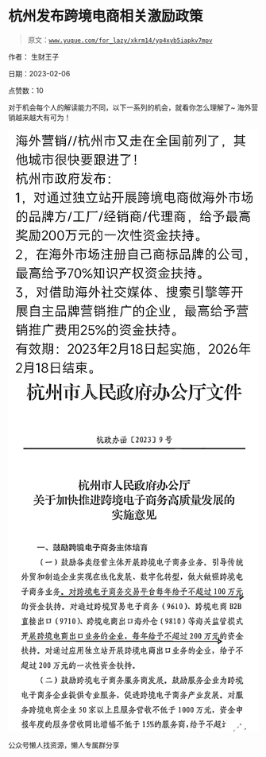 # 杭州发布跨境电商相关激励政策

> 原文：[`www.yuque.com/for_lazy/xkrm14/yp4xyb5iapkv7mpv`](https://www.yuque.com/for_lazy/xkrm14/yp4xyb5iapkv7mpv)



作者： 生财王子



日期：2023-02-06



点赞数：10

<ne-hole id="u4027b963" data-lake-id="u4027b963"><ne-card data-card-name="hr" data-card-type="block" id="aqmhr" data-event-boundary="card">

对于机会每个人的解读能力不同，以下一系列的机会，就看你怎么理解了~ 海外营销越来越大有可为！



<ne-card data-card-name="image" data-card-type="inline" id="gYWGj" data-event-boundary="card">![](img/c32e52b9539f17e0af1ecfe2217eff2e.png)  <ne-p id="u013481f8" data-lake-id="u013481f8"><ne-card data-card-name="image" data-card-type="inline" id="CSNI5" data-event-boundary="card">![](img/0d18e88766338c4c2ec8988938376e5b.png)</ne-card>

<ne-hole id="u2e8c4e26" data-lake-id="u2e8c4e26"><ne-card data-card-name="hr" data-card-type="block" id="UOkqR" data-event-boundary="card">

公众号懒人找资源，懒人专属群分享

</ne-card></ne-hole></ne-card></ne-p></ne-card></ne-hole>